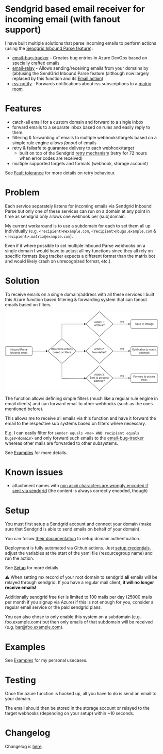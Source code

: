 # Sendgrid based email receiver for incoming email (with fanout support)

I have built multiple solutions that parse incoming emails to perform actions (using the [Sendgrid Inbound Parse feature](https://sendgrid.com/docs/for-developers/parsing-email/inbound-email/)):

- [email-bug-tracker](https://github.com/MarcStan/email-bug-tracker) - Creates bug entries in Azure DevOps based on specially crafted emails
- [email-relay](https://github.com/MarcStan/email-relay) - Allows sending/receiving emails from your domains by (ab)using the SendGrid Inbound Parse feature (although now largely replaced by this function and its [Email action](docs/Supported%20actions.md#Email))
- [rss-notify](https://github.com/MarcStan/rss-notify) - Forwards notifications about rss subscriptions to a [matrix room](https://matrix.org/try-now/)

# Features

* catch-all email for a custom domain and forward to a single inbox
* forward emails to a separate inbox based on rules and easily reply to them
* filtering & forwarding of emails to multiple webhooks/targets based on a simple rule engine allows *fanout* of emails
* retry & failsafe to guarantee delivery to each webhook/target
  * built on top of the Sendgrid [retry mechanism](https://sendgrid.com/docs/API_Reference/SMTP_API/errors_and_troubleshooting.html) (retry for 72 hours when error codes are received)
* multiple supported targets and formats (webhook, storage account)

See [Fault tolerance](docs/Fault%20tolerance.md) for more details on retry behaviour.

# Problem

Each service separately listens for incoming emails via Sendgrid Inbound Parse but only one of these services can run on a domain at any point in time as sendgrid only allows one webhook per (sub)domain.

My current workaround is to use a subdomain for each to set them all up individually (e.g. `<recipient>@example.com`, `<recipient>@bugs.example.com` & `<recipient>.matrix@example.com`).

Even if it where possible to set multiple Inbound Parse webhooks on a single domain I would have to adjust all my functions since they all rely on specific formats (bug tracker expects a different format than the matrix bot and would likely crash on unrecognized format, etc.).

# Solution

To receive emails on a single domain/address with all these services I built this Azure function based filtering & forwarding system that can fanout emails based on filters.

![fanout diagram](docs/email-fanout.png)

The function allows defining simple filters (much like a regular rule engine in email clients) and can forward email to other webhooks (such as the ones mentioned before).

This allows me to receive all emails via this function and have it forward the email to the respective sub systems based on filters where necessary.

E.g. I can easily filter for `sender equals <me> AND recipient equals bugs@<domain>` and only forward such emails to the [email-bug-tracker](https://github.com/MarcStan/email-bug-tracker) whereas other mails are forwarded to other subsystems.

See [Examples](docs/Examples.md) for more details.

# Known issues

* attachment names with [non ascii characters are wrongly encoded if sent via sendgrid](https://github.com/sendgrid/sendgrid-go/issues/362) (the content is always correctly encoded, though)

# Setup

You must first setup a Sendgrid account and connect your domain (make sure that Sendgrid is able to send emails on behalf of your domain).

You can follow [their documentation](https://sendgrid.com/docs/ui/account-and-settings/how-to-set-up-domain-authentication/) to setup domain authentication.

Deployment is fully automated via Github actions. Just [setup credentials](https://github.com/marketplace/actions/azure-login#configure-azure-credentials), adjust the variables at the start of the yaml file (resourcegroup name) and run the action.

See [Setup](docs/Setup.md) for more details.

:warning: When setting mx record of your root domain to sendgrid **all** emails will be relayed through sendgrid. If you have a regular mail client, **it will no longer receive emails!**

Additionally sendgrid free tier is limited to 100 mails per day (25000 mails per month if you signup via Azure) if this is not enough for you, consider a regular email service or the paid sendgrid plans.

You can also chose to only enable this system on a subdomain (e.g. foo.example.com) but then only emails of that subdomain will be received (e.g. bar@foo.example.com).

# Examples

See [Examples](docs/Examples.md) for my personal usecases.

# Testing

Once the azure function is hooked up, all you have to do is send an email to your domain.

The email should then be stored in the storage account or relayed to the target webhooks (depending on your setup) within ~10 seconds.

# Changelog

Changelog is [here](docs/Changelog.md).
